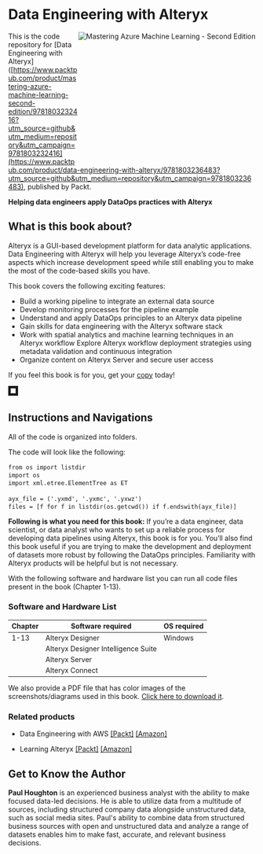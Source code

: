 # Data Engineering with Alteryx

<a href="[https://www.packtpub.com/product/mastering-azure-machine-learning-second-edition/9781803232416?utm_source=github&utm_medium=repository&utm_campaign=9781803232416](https://www.packtpub.com/product/data-engineering-with-alteryx/9781803236483?utm_source=github&utm_medium=repository&utm_campaign=9781803236483)"><img src="[https://static.packt-cdn.com/products/9781803232416/cover/smaller](https://static.packt-cdn.com/products/9781803236483/cover/smaller" alt="Mastering Azure Machine Learning - Second Edition" height="256px" align="right"></a>

This is the code repository for [Data Engineering with Alteryx]([https://www.packtpub.com/product/mastering-azure-machine-learning-second-edition/9781803232416?utm_source=github&utm_medium=repository&utm_campaign=9781803232416](https://www.packtpub.com/product/data-engineering-with-alteryx/9781803236483?utm_source=github&utm_medium=repository&utm_campaign=9781803236483), published by Packt.

**Helping data engineers apply DataOps practices with Alteryx**

## What is this book about?
Alteryx is a GUI-based development platform for data analytic applications. Data Engineering with Alteryx will help you leverage Alteryx’s code-free aspects which increase development speed while still enabling you to make the most of the code-based skills you have.

This book covers the following exciting features: 
* Build a working pipeline to integrate an external data source
* Develop monitoring processes for the pipeline example
* Understand and apply DataOps principles to an Alteryx data pipeline
* Gain skills for data engineering with the Alteryx software stack
* Work with spatial analytics and machine learning techniques in an Alteryx workflow Explore Alteryx workflow deployment strategies using metadata validation and continuous integration
* Organize content on Alteryx Server and secure user access

If you feel this book is for you, get your [copy](https://www.amazon.com/dp/B09NC5XJ6D) today!

<a href="https://www.packtpub.com/?utm_source=github&utm_medium=banner&utm_campaign=GitHubBanner"><img src="https://raw.githubusercontent.com/PacktPublishing/GitHub/master/GitHub.png" 
alt="https://www.packtpub.com/" border="5" /></a>


## Instructions and Navigations
All of the code is organized into folders.

The code will look like the following:
```
from os import listdir
import os
import xml.etree.ElementTree as ET

ayx_file = ('.yxmd', '.yxmc', '.yxwz')
files = [f for f in listdir(os.getcwd()) if f.endswith(ayx_file)]
```

**Following is what you need for this book:**
If you’re a data engineer, data scientist, or data analyst who wants to set up a reliable process for developing data pipelines using Alteryx, this book is for you. You’ll also find this book useful if you are trying to make the development and deployment of datasets more robust by following the DataOps principles. 
Familiarity with Alteryx products will be helpful but is not necessary.

With the following software and hardware list you can run all code files present in the book (Chapter 1-13).

### Software and Hardware List


| Chapter  | Software required                    | OS required                        |
| -------- | ------------------------------------ | -----------------------------------|
| 1-13	   | Alteryx Designer                     | Windows                            |
|          | Alteryx Designer Intelligence Suite  |                                    |
|      	   | Alteryx Server                       |                                    |
|          | Alteryx Connect                      |                                    |


We also provide a PDF file that has color images of the screenshots/diagrams used in this book. [Click here to download it]([https://static.packt-cdn.com/downloads/9781801076449_ColorImages.pdf](https://static.packt-cdn.com/downloads/9781803236483_ColorImages.pdf)).


### Related products <Other books you may enjoy>
* Data Engineering with AWS [[Packt]](https://www.packtpub.com/product/data-engineering-with-aws/9781800560413?utm_source=github&utm_medium=repository&utm_campaign=9781800560413) [[Amazon]](https://www.amazon.com/dp/B09C2MN5DV)

* Learning Alteryx [[Packt]](https://subscription.packtpub.com/book/big-data-and-business-intelligence/9781788392655?utm_source=github&utm_medium=repository&utm_campaign=9781788392655) [[Amazon]](https://www.amazon.com/dp/B072Q9Q9ML)

## Get to Know the Author
**Paul Houghton** 
is an experienced business analyst with the ability to make focused
data-led decisions. He is able to utilize data from a multitude of sources, including
structured company data alongside unstructured data, such as social media sites. Paul's
ability to combine data from structured business sources with open and unstructured
data and analyze a range of datasets enables him to make fast, accurate, and relevant
business decisions.
